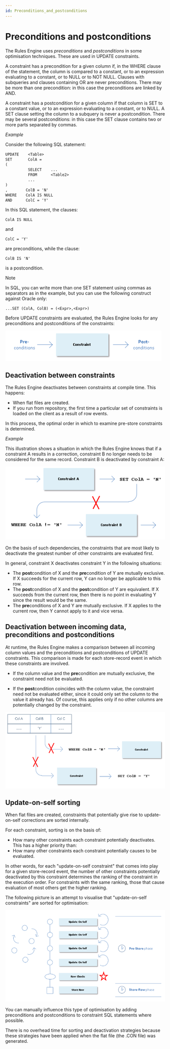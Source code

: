```yaml
---
id: Preconditions_and_postconditions
---
```


# Preconditions and postconditions

The Rules Engine uses *preconditions* and *postconditions* in some optimisation techniques. These are used in UPDATE constraints.

A constraint has a precondition for a given column if, in the WHERE clause of the statement, the column is compared to a constant, or to an expression evaluating to a constant, or to NULL or to NOT NULL. Clauses with subqueries and clauses containing OR are never preconditions. There may be more than one precondition: in this case the preconditions are linked by AND.

A constraint has a postcondition for a given column if that column is SET to a constant value, or to an expression evaluating to a constant, or to NULL. A SET clause setting the column to a subquery is never a postcondition. There may be several postconditions: in this case the SET clause contains two or more parts separated by commas.

*Example*

Consider the following SQL statement:

```
UPDATE    <Table>
SET       ColA =
(
          SELECT    ... 
          FROM      <Table2> 
          ... 
)
,        ColB = 'N'
WHERE    ColA IS NULL
AND      ColC = 'Y'
```

In this SQL statement, the clauses:

```
ColA IS NULL
```

and

```
ColC = 'Y'
```

are preconditions, while the clause:

```
ColB IS 'N'
```

is a postcondition.

> [!NOTE]
> In SQL, you can write more than one SET statement using commas as separators as in the example, but you can use the following construct against Oracle only:

```
...SET (ColA, ColB) = (<Expr>,<Expr>)
```

Before UPDATE constraints are evaluated, the Rules Engine looks for any preconditions and postconditions of the constraints:

![](./assets/64d1c636-e76a-49d9-bb6b-39831ed85d8b.png)

## Deactivation between constraints

The Rules Engine deactivates between constraints at compile time. This happens:

- When flat files are created.
- If you run from repository, the first time a particular set of constraints is loaded on the client as a result of row events.

In this process, the optimal order in which to examine pre-store constraints is determined.

*Example*

This illustration shows a situation in which the Rules Engine knows that if a constraint A results in a correction, constraint B no longer needs to be considered for the same record. Constraint B is deactivated by constraint A:

![](./assets/1c799658-d030-438b-afdb-4f54fcdc982d.png)

On the basis of such dependencies, the constraints that are most likely to deactivate the greatest number of other constraints are evaluated first.

In general, constraint X deactivates constraint Y in the following situations:

- The **post**condition of X and the **pre**condition of Y are mutually exclusive. If X succeeds for the current row, Y can no longer be applicable to this row.
- The **post**condition of X and the **post**condition of Y are equivalent. If X succeeds from the current row, then there is no point in evaluating Y since the result would be the same.
- The **pre**conditions of X and Y are mutually exclusive. If X applies to the current row, then Y cannot apply to it and vice versa.

## Deactivation between incoming data, preconditions and postconditions

At runtime, the Rules Engine makes a comparison between all incoming column values and the preconditions and postconditions of UPDATE constraints. This comparison is made for each store-record event in which these constraints are involved.

- If the column value and the **pre**condition are mutually exclusive, the constraint need not be evaluated.

- If the **post**condition coincides with the column value, the constraint need not be evaluated either, since it could only set the column to the value it already has. Of course, this applies only if no other columns are potentially changed by the constraint.

![](./assets/f89cca8e-c679-4e94-be33-65b22b8f25b1.png)

## Update-on-self sorting

When flat files are created, constraints that potentially give rise to update-on-self corrections are sorted internally.

For each constraint, sorting is on the basis of:

- How many other constraints each constraint potentially deactivates. This has a higher priority than:
- How many other constraints each constraint potentially causes to be evaluated.

In other words, for each "update-on-self constraint" that comes into play for a given store-record event, the number of other constraints potentially deactivated by this constraint determines the ranking of the constraint in the execution order. For constraints with the same ranking, those that cause evaluation of most others get the higher ranking.

The following picture is an attempt to visualise that "update-on-self constraints" are sorted for optimisation:

![](./assets/8ff41e7f-4ac3-4ccc-9390-fdc64de3703f.png)

You can manually influence this type of optimisation by adding preconditions and postconditions to constraint SQL statements where possible.

There is no overhead time for sorting and deactivation strategies because these strategies have been applied when the flat file (the .CON file) was generated.